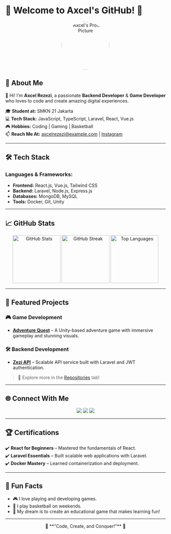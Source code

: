 # 🌟 Welcome to Axcel's GitHub! 🌟

<div align="center">
  <img src="https://avatars.githubusercontent.com/u/12345678?v=4" width="150" height="150" style="border-radius: 50%" alt="Axcel's Profile Picture" />
</div>

## 🚀 About Me  
👋 Hi! I'm **Axcel Rezezi**, a passionate **Backend Developer** & **Game Developer** who loves to code and create amazing digital experiences.

🎓 **Student at:** SMKN 21 Jakarta  
💻 **Tech Stack:** JavaScript, TypeScript, Laravel, React, Vue.js  
🎮 **Hobbies:** Coding | Gaming | Basketball  
📫 **Reach Me At:** [axcelrezezi@example.com](mailto:axcelrezezi@example.com) | [Instagram](https://instagram.com/rezezi_axcel)  

---

## 🛠️ Tech Stack  
### **Languages & Frameworks:**
- **Frontend:** React.js, Vue.js, Tailwind CSS  
- **Backend:** Laravel, Node.js, Express.js  
- **Databases:** MongoDB, MySQL  
- **Tools:** Docker, Git, Unity  

---

## 📈 GitHub Stats  
<div align="center">
  <img src="https://github-readme-stats.vercel.app/api?username=rezezi&show_icons=true&theme=radical" alt="GitHub Stats" height="150px" />
  <img src="https://github-readme-streak-stats.herokuapp.com?user=rezezi&theme=radical" alt="GitHub Streak" height="150px" />
  <img src="https://github-readme-stats.vercel.app/api/top-langs/?username=rezezi&layout=compact&theme=radical" alt="Top Languages" height="150px" />
</div>  

---

## 🌟 Featured Projects  
### 🎮 **Game Development**  
- **[Adventure Quest](https://github.com/rezezi/adventure-quest)** – A Unity-based adventure game with immersive gameplay and stunning visuals.  

### 🛠️ **Backend Development**  
- **[Zezi API](https://github.com/rezezi/zezi-api)** – Scalable API service built with Laravel and JWT authentication.  

> 🚀 Explore more in the [Repositories](https://github.com/rezezi?tab=repositories) tab!  

---

## 🌐 Connect With Me  
<p align="center">
  <a href="https://github.com/rezezi"><img src="https://img.shields.io/badge/GitHub-000?style=for-the-badge&logo=github&logoColor=white"/></a>
  <a href="https://instagram.com/rezezi_axcel"><img src="https://img.shields.io/badge/Instagram-E4405F?style=for-the-badge&logo=instagram&logoColor=white"/></a>
  <a href="mailto:axcelrezezi@example.com"><img src="https://img.shields.io/badge/Email-D14836?style=for-the-badge&logo=gmail&logoColor=white"/></a>
</p>

---

## 🏆 Certifications  
✔️ **React for Beginners** – Mastered the fundamentals of React.  
✔️ **Laravel Essentials** – Built scalable web applications with Laravel.  
✔️ **Docker Mastery** – Learned containerization and deployment.  

---

## 🎯 Fun Facts  
- 🎮 I love playing and developing games.  
- 🏀 I play basketball on weekends.  
- 🌟 My dream is to create an educational game that makes learning fun!  

---

<div align="center">
  🚀 **"Code, Create, and Conquer!"** 🚀
</div>

